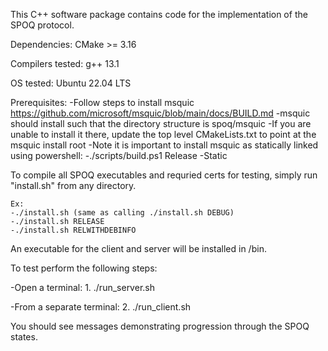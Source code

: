 This C++ software package contains code for the implementation of the SPOQ protocol.

Dependencies:
CMake >= 3.16

Compilers tested:
g++ 13.1

OS tested:
Ubuntu 22.04 LTS

Prerequisites:
-Follow steps to install msquic https://github.com/microsoft/msquic/blob/main/docs/BUILD.md
-msquic should install such that the directory structure is spoq/msquic
    -If you are unable to install it there, update the top level CMakeLists.txt to point at the msquic install root
-Note it is important to install msquic as statically linked using powershell:
    -./scripts/build.ps1 Release -Static

To compile all SPOQ executables and requried certs for testing,
simply run "install.sh" from any directory.
    
    Ex: 
    -./install.sh (same as calling ./install.sh DEBUG)
    -./install.sh RELEASE
    -./install.sh RELWITHDEBINFO

An executable for the client and server will be installed in /bin.

To test perform the following steps:

-Open a terminal:
    1. ./run_server.sh

-From a separate terminal:
    2. ./run_client.sh

You should see messages demonstrating progression through the SPOQ states. 
